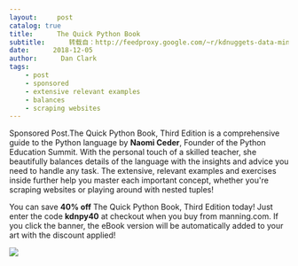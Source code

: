 ```yaml
---
layout:     post
catalog: true
title:      The Quick Python Book
subtitle:      转载自：http://feedproxy.google.com/~r/kdnuggets-data-mining-analytics/~3/XNIVKF9uR4s/manning-quick-python-book.html
date:      2018-12-05
author:      Dan Clark
tags:
    - post
    - sponsored
    - extensive relevant examples
    - balances
    - scraping websites
---
```


Sponsored Post.The Quick Python Book, Third Edition is a comprehensive guide to the Python language by **Naomi Ceder**, Founder of the Python Education Summit. With the personal touch of a skilled teacher, she beautifully balances details of the language with the insights and advice you need to handle any task. The extensive, relevant examples and exercises inside further help you master each important concept, whether you're scraping websites or playing around with nested tuples!

You can save **40% off** The Quick Python Book, Third Edition today! Just enter the code **kdnpy40** at checkout when you buy from manning.com. If you click the banner, the eBook version will be automatically added to your art with the discount applied!

![](http://feedproxy.google.com/images/manning-quick-python-book-600.jpg)

